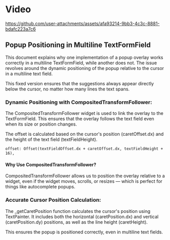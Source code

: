 # Video
https://github.com/user-attachments/assets/afa93214-9bb3-4c3c-8881-bdafc223a7c6

## Popup Positioning in Multiline TextFormField

This document explains why one implementation of a popup overlay works correctly in a multiline TextFormField, while another does not. The issue revolves around the dynamic positioning of the popup relative to the cursor in a multiline text field.

This fixed version ensures that the suggestions always appear directly below the cursor, no matter how many lines the text spans.

### Dynamic Positioning with CompositedTransformFollower:

The CompositedTransformFollower widget is used to link the overlay to the TextFormField. This ensures that the overlay follows the text field even when its size or position changes.

The offset is calculated based on the cursor's position (caretOffset.dx) and the height of the text field (textFieldHeight).

```
offset: Offset(textFieldOffset.dx + caretOffset.dx, textFieldHeight + 16),
```

#### Why Use CompositedTransformFollower?

CompositedTransformFollower allows us to position the overlay relative to a widget, even if the widget moves, scrolls, or resizes — which is perfect for things like autocomplete popups.

### Accurate Cursor Position Calculation:

The \_getCaretPosition function calculates the cursor's position using TextPainter. It includes both the horizontal (caretPosition.dx) and vertical (caretPosition.dy) positions, as well as the line height (caretHeight).

This ensures the popup is positioned correctly, even in multiline text fields.

